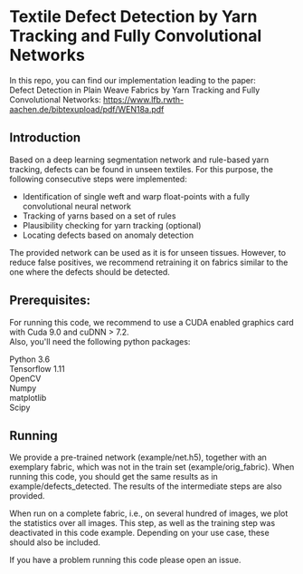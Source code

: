 # Textile Defect Detection by Yarn Tracking and Fully Convolutional Networks
In this repo, you can find our implementation leading to the paper:   
Defect Detection in Plain Weave Fabrics by Yarn Tracking and Fully Convolutional Networks:
https://www.lfb.rwth-aachen.de/bibtexupload/pdf/WEN18a.pdf

## Introduction

Based on a deep learning segmentation network and rule-based yarn tracking, defects can be found in unseen textiles.
For this purpose, the following consecutive steps were implemented:
- Identification of single weft and warp float-points with a fully convolutional neural network
- Tracking of yarns based on a set of rules
- Plausibility checking for yarn tracking (optional)
- Locating defects based on anomaly detection

The provided network can be used as it is for unseen tissues. However, to reduce false positives, 
we recommend retraining it on fabrics similar to the one where the defects should be detected.

## Prerequisites:

For running this code, we recommend to use a CUDA enabled graphics card with Cuda 9.0 and cuDNN > 7.2.  
Also, you'll need the following python packages:

Python 3.6  
Tensorflow 1.11  
OpenCV  
Numpy  
matplotlib  
Scipy

## Running

We provide a pre-trained network (example/net.h5), together with an exemplary fabric, which was not in the train set (example/orig_fabric).
When running this code, you should get the same results as in example/defects_detected. The results of the intermediate
steps are also provided.

When run on a complete fabric, i.e., on several hundred of images, we plot the statistics over all images. This step, 
as well as the training step was deactivated in this code example. Depending on your use case, these should also
be included.

If you have a problem running this code please open an issue.
